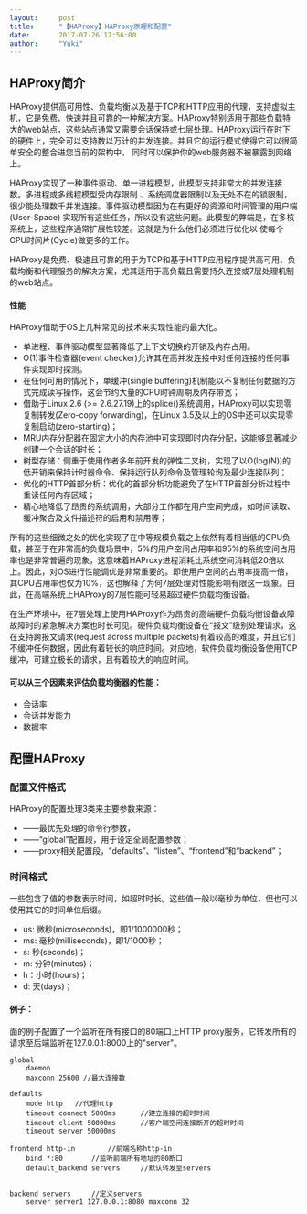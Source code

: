 ```yaml
---
layout:     post
title:      "【HAProxy】HAProxy原理和配置"
date:       2017-07-26 17:56:00
author:     "Yuki"
---
```


## HAProxy简介

HAProxy提供高可用性、负载均衡以及基于TCP和HTTP应用的代理，支持虚拟主机，它是免费、快速并且可靠的一种解决方案。HAProxy特别适用于那些负载特大的web站点，这些站点通常又需要会话保持或七层处理。HAProxy运行在时下的硬件上，完全可以支持数以万计的并发连接。并且它的运行模式使得它可以很简单安全的整合进您当前的架构中， 同时可以保护你的web服务器不被暴露到网络上。

HAProxy实现了一种事件驱动、单一进程模型，此模型支持非常大的并发连接数。多进程或多线程模型受内存限制 、系统调度器限制以及无处不在的锁限制，很少能处理数千并发连接。事件驱动模型因为在有更好的资源和时间管理的用户端(User-Space) 实现所有这些任务，所以没有这些问题。此模型的弊端是，在多核系统上，这些程序通常扩展性较差。这就是为什么他们必须进行优化以 使每个CPU时间片(Cycle)做更多的工作。

HAProxy是免费、极速且可靠的用于为TCP和基于HTTP应用程序提供高可用、负载均衡和代理服务的解决方案，尤其适用于高负载且需要持久连接或7层处理机制的web站点。

#### 性能

HAProxy借助于OS上几种常见的技术来实现性能的最大化。

* 单进程、事件驱动模型显著降低了上下文切换的开销及内存占用。
* O(1)事件检查器(event checker)允许其在高并发连接中对任何连接的任何事件实现即时探测。
* 在任何可用的情况下，单缓冲(single buffering)机制能以不复制任何数据的方式完成读写操作，这会节约大量的CPU时钟周期及内存带宽；
* 借助于Linux 2.6 (>= 2.6.27.19)上的splice()系统调用，HAProxy可以实现零复制转发(Zero-copy forwarding)，在Linux 3.5及以上的OS中还可以实现零复制启动(zero-starting)；
* MRU内存分配器在固定大小的内存池中可实现即时内存分配，这能够显著减少创建一个会话的时长；
* 树型存储：侧重于使用作者多年前开发的弹性二叉树，实现了以O(log(N))的低开销来保持计时器命令、保持运行队列命令及管理轮询及最少连接队列；
* 优化的HTTP首部分析：优化的首部分析功能避免了在HTTP首部分析过程中重读任何内存区域；
* 精心地降低了昂贵的系统调用，大部分工作都在用户空间完成，如时间读取、缓冲聚合及文件描述符的启用和禁用等；

所有的这些细微之处的优化实现了在中等规模负载之上依然有着相当低的CPU负载，甚至于在非常高的负载场景中，5%的用户空间占用率和95%的系统空间占用率也是非常普遍的现象，这意味着HAProxy进程消耗比系统空间消耗低20倍以上。因此，对OS进行性能调优是非常重要的。即使用户空间的占用率提高一倍，其CPU占用率也仅为10%，这也解释了为何7层处理对性能影响有限这一现象。由此，在高端系统上HAProxy的7层性能可轻易超过硬件负载均衡设备。

在生产环境中，在7层处理上使用HAProxy作为昂贵的高端硬件负载均衡设备故障故障时的紧急解决方案也时长可见。硬件负载均衡设备在“报文”级别处理请求，这在支持跨报文请求(request across multiple packets)有着较高的难度，并且它们不缓冲任何数据，因此有着较长的响应时间。对应地，软件负载均衡设备使用TCP缓冲，可建立极长的请求，且有着较大的响应时间。

#### 可以从三个因素来评估负载均衡器的性能：

* 会话率
* 会话并发能力
* 数据率

## 配置HAProxy

### 配置文件格式

HAProxy的配置处理3类来主要参数来源：
	
* ——最优先处理的命令行参数，
* ——“global”配置段，用于设定全局配置参数；
* ——proxy相关配置段，“defaults”、“listen”、“frontend”和“backend”；

### 时间格式

一些包含了值的参数表示时间，如超时时长。这些值一般以毫秒为单位，但也可以使用其它的时间单位后缀。
	
* us: 微秒(microseconds)，即1/1000000秒；
* ms: 毫秒(milliseconds)，即1/1000秒；
* s: 秒(seconds)；
* m: 分钟(minutes)；
* h：小时(hours)；
* d: 天(days)；

#### 例子： 

面的例子配置了一个监听在所有接口的80端口上HTTP proxy服务，它转发所有的请求至后端监听在127.0.0.1:8000上的"server"。

	global
        daemon
        maxconn 25600 //最大连接数

    defaults
        mode http	//代理http
        timeout connect 5000ms		//建立连接的超时时间
        timeout client 50000ms		//客户端空闲连接断开的超时时间
        timeout server 50000ms

    frontend http-in		//前端名称http-in
        bind *:80		//监听前端所有地址的80断口
        default_backend servers		//默认转发至servers
	

    backend servers		//定义servers
        server server1 127.0.0.1:8080 maxconn 32